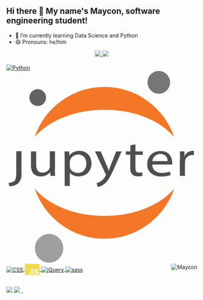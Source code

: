 ## Hi there 👋 My name's Maycon, software engineering student!

- 🌱 I’m currently learning Data Science and Python
- 😄 Pronouns: he/him

<div align="center">
  <a href="https://github.com/mayconmcardoso">
  <img height="150em" src="https://github-readme-stats.vercel.app/api?username=mayconmcardoso&show_icons=true&theme=tokyonight&include_all_commits=true&count_private=true"/>
  <img height="150em" src="https://github-readme-stats.vercel.app/api/top-langs/?username=mayconmcardoso&layout=compact&langs_count=7&theme=tokyonight"/>
</div>

<div style="display: inline_block"><br>
  <img align="center" alt="Python" height="30" width="40" src="https://cdn.jsdelivr.net/gh/devicons/devicon/icons/python/python-original-wordmark.svg">
<svg viewBox="0 0 128 128">
<path d="M6.648 67.352c0 3.91-.363 5.183-1.296 6.12-1.036.81-2.383 1.255-3.782 1.255l.364 2.234c2.164.023 4.265-.637 5.906-1.856.883-.93 1.539-2 1.93-3.152a7.79 7.79 0 00.347-3.55V53.608H6.648zm0 0M32.531 65.59c0 1.676 0 3.172.153 4.469h-3.082l-.207-2.66c-.645.94-1.567 1.718-2.672 2.25a8.055 8.055 0 01-3.621.788c-3.004 0-6.579-1.406-6.579-7.148v-9.543h3.473v8.938c0 3.105 1.113 5.183 4.246 5.183a5.472 5.472 0 001.883-.308 4.993 4.993 0 001.594-.914 4.197 4.197 0 001.058-1.375 3.638 3.638 0 00.36-1.625V53.633h3.468V65.5zm0 0M39.11 59.063c0-2.079 0-3.778-.157-5.317h3.11l.152 2.793c.695-1.012 1.691-1.84 2.887-2.398A8.493 8.493 0 0149 53.363c4.613 0 8.082 3.332 8.082 8.29 0 5.855-4.168 8.761-8.676 8.761a7.606 7.606 0 01-3.332-.621c-1.027-.45-1.906-1.121-2.547-1.95v8.938H39.11zm3.417 4.355c.008.406.063.812.157 1.207.293.992.96 1.871 1.898 2.5s2.094.965 3.281.965c3.653 0 5.801-2.57 5.801-6.3 0-3.263-2.02-6.056-5.672-6.056-1.445.102-2.797.653-3.804 1.555-1.004.902-1.598 2.086-1.66 3.336zm0 0M63.266 53.73l4.172 9.63a50.836 50.836 0 011.214 3.328c.364-.981.75-2.235 1.22-3.395l3.78-9.563h3.653l-5.18 11.618c-2.59 5.586-4.172 8.468-6.555 10.21-1.199.95-2.664 1.61-4.246 1.922l-.855-2.5a9.76 9.76 0 003.031-1.453c1.262-.89 2.266-2.023 2.926-3.308a2.05 2.05 0 00.285-.715 2.342 2.342 0 00-.234-.781l-7.043-15.04h3.78zm0 0M86.516 49.043v4.691h4.972v2.235h-4.972v8.804c0 2.012.675 3.172 2.59 3.172a8.95 8.95 0 002.019-.203l.156 2.238a9.845 9.845 0 01-3.082.399 5.507 5.507 0 01-2.035-.27 4.921 4.921 0 01-1.719-.98c-1.054-1.219-1.535-2.734-1.347-4.246v-8.938h-2.953v-2.234h3.003v-3.977zm0 0M97.883 62.418c-.07.758.05 1.52.355 2.23a5.218 5.218 0 001.407 1.899c.625.539 1.375.953 2.203 1.215.824.265 1.71.367 2.586.308a14.312 14.312 0 005.18-.851l.597 2.234a17.75 17.75 0 01-6.344 1.008c-1.27.074-2.539-.09-3.726-.477a9.07 9.07 0 01-3.153-1.777c-.89-.781-1.578-1.719-2.008-2.75a6.664 6.664 0 01-.492-3.219c0-4.918 3.395-8.804 8.938-8.804 6.215 0 7.77 4.691 7.77 7.687.03.461.03.922 0 1.383H97.804zm10.152-2.234a3.67 3.67 0 00-.144-1.79 4.075 4.075 0 00-.993-1.57 4.844 4.844 0 00-1.656-1.078 5.534 5.534 0 00-2.023-.39c-1.422.09-2.758.632-3.739 1.527-.984.89-1.543 2.066-1.57 3.3zm0 0M116.46 58.809c0-1.918 0-3.575-.155-5.094h3.11v3.195h.155c.325-.984 1-1.86 1.926-2.5.93-.64 2.067-1.015 3.254-1.074.324-.035.656-.035.984 0v2.793a6.071 6.071 0 00-1.191 0c-1.176.039-2.297.445-3.148 1.144-.856.7-1.383 1.645-1.489 2.653-.097.46-.148.922-.156 1.386v8.692h-3.418V58.832zm0 0" fill="#4e4e4e"></path><path d="M109.766 7.281a7.691 7.691 0 01-1.09 4.282 7.583 7.583 0 01-3.262 2.949 7.49 7.49 0 01-4.34.62 7.525 7.525 0 01-3.953-1.913A7.642 7.642 0 0195.137 5a7.606 7.606 0 012.629-3.531 7.509 7.509 0 014.136-1.461 7.51 7.51 0 015.422 1.996 7.627 7.627 0 012.438 5.273zm0 0" fill="#767677"></path><path d="M65.758 96.79c-20.098 0-37.649-7.364-46.766-18.267a49.95 49.95 0 0018.102 24.254 49.251 49.251 0 0028.676 9.215 49.279 49.279 0 0028.675-9.215 49.917 49.917 0 0018.094-24.254C103.406 89.426 85.855 96.79 65.758 96.79zm0 0M65.75 25.883c20.098 0 37.652 7.367 46.766 18.265a49.95 49.95 0 00-18.102-24.253 49.27 49.27 0 00-28.672-9.22 49.27 49.27 0 00-28.672 9.22A49.909 49.909 0 0018.97 44.148C28.102 33.27 45.652 25.883 65.75 25.883zm0 0" fill="#f37726"></path><path d="M38.164 117.984a9.671 9.671 0 01-1.371 5.399 9.5 9.5 0 01-9.59 4.504 9.405 9.405 0 01-4.98-2.418 9.671 9.671 0 01-2.809-4.797 9.73 9.73 0 01.313-5.567 9.624 9.624 0 013.328-4.453 9.466 9.466 0 0112.043.688 9.63 9.63 0 013.066 6.648zm0 0" fill="#9e9e9e"></path><path d="M21.285 23.418a5.53 5.53 0 01-3.14-.816 5.627 5.627 0 01-2.618-5.672 5.612 5.612 0 011.407-2.95 5.593 5.593 0 012.789-1.664 5.46 5.46 0 013.238.184 5.539 5.539 0 012.586 1.969 5.66 5.66 0 01-.399 7.129 5.557 5.557 0 01-3.867 1.82zm0 0" fill="#616262"></path>
</svg>
  <img align="center" alt="CSS" height="30" width="40" src="https://cdn.jsdelivr.net/gh/devicons/devicon@v2.14.0/devicon.min.css">
  <img align="center" alt="JavaScript" height="30" width="40" src="https://raw.githubusercontent.com/devicons/devicon/master/icons/javascript/javascript-plain.svg">
  <img align="center" alt="jQuery" height="30" width="40" src="https://cdn.jsdelivr.net/gh/devicons/devicon/icons/jquery/jquery-plain-wordmark.svg">
  <img align="center" alt="sass" height="30" width="40" src="https://cdn.jsdelivr.net/gh/devicons/devicon/icons/sass/sass-original.svg">
  

  <img align="right" alt="Maycon" height="190" src="https://media.discordapp.net/attachments/933154236538159207/933154430059175936/WhatsApp_Image_2022-01-18_at_21.15.47.jpeg?width=676&height=800">
</div>

##

<div> 
  <a href = "mailto:mayconcardosom@gmail.com"><img src="https://img.shields.io/badge/-Gmail-%23333?style=for-the-badge&logo=gmail&logoColor=white" target="_blank"></a>
  <a href="https://www.linkedin.com/in/mayconcardoso/" target="_blank"><img src="https://img.shields.io/badge/-LinkedIn-%230077B5?style=for-the-badge&logo=linkedin&logoColor=white" target="_blank"></a> 
 ,
